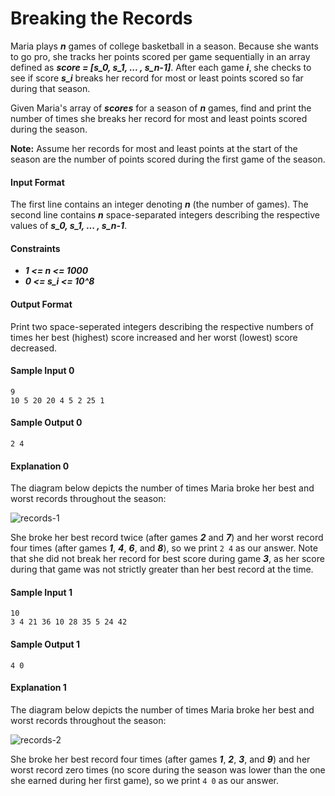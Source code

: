 # Breaking the Records

Maria plays __*n*__ games of college basketball in a season. Because she wants to go pro, she tracks her points scored per game sequentially in an array defined as __*score = [s_0, s_1, ... , s_n-1]*__. After each game __*i*__, she checks to see if score __*s_i*__ breaks her record for most or least points scored so far during that season.

Given Maria's array of __*scores*__ for a season of __*n*__ games, find and print the number of times she breaks her record for most and least points scored during the season.

__Note:__ Assume her records for most and least points at the start of the season are the number of points scored during the first game of the season.

#### Input Format
The first line contains an integer denoting __*n*__ (the number of games).
The second line contains __*n*__ space-separated integers describing the respective values of __*s_0, s_1, ... , s_n-1*__.

#### Constraints
* __*1 <= n <= 1000*__
* __*0 <= s_i <= 10^8*__

#### Output Format
Print two space-seperated integers describing the respective numbers of times her best (highest) score increased and her worst (lowest) score decreased.

#### Sample Input 0
```
9
10 5 20 20 4 5 2 25 1
```

#### Sample Output 0
```
2 4
```

#### Explanation 0
The diagram below depicts the number of times Maria broke her best and worst records throughout the season:

![records-1](https://github.com/joshuatvernon/coding-challenges/blob/master/Hackerrank/Algorithms/Implementation/5.%20Breaking%20the%20Records/img/breaking-the-records-1.png)

She broke her best record twice (after games __*2*__ and __*7*__) and her worst record four times (after games __*1*__, __*4*__, __*6*__, and __*8*__), so we print `2 4` as our answer. Note that she did not break her record for best score during game __*3*__, as her score during that game was not strictly greater than her best record at the time.

#### Sample Input 1
```
10
3 4 21 36 10 28 35 5 24 42
```

#### Sample Output 1
```
4 0
```

#### Explanation 1
The diagram below depicts the number of times Maria broke her best and worst records throughout the season:

![records-2](https://github.com/joshuatvernon/coding-challenges/blob/master/Hackerrank/Algorithms/Implementation/5.%20Breaking%20the%20Records/img/breaking-the-records-2.png)

She broke her best record four times (after games __*1*__, __*2*__, __*3*__, and __*9*__) and her worst record zero times (no score during the season was lower than the one she earned during her first game), so we print `4 0` as our answer.
